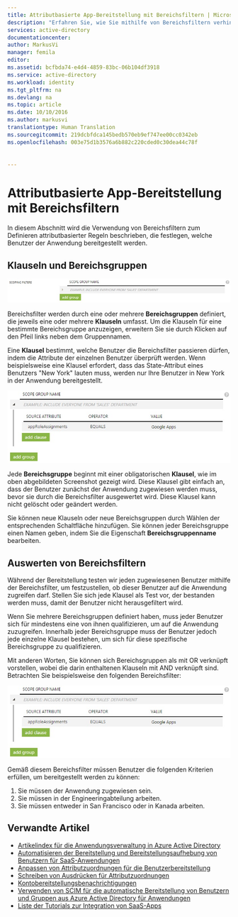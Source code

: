 ```yaml
---
title: Attributbasierte App-Bereitstellung mit Bereichsfiltern | Microsoft Docs
description: "Erfahren Sie, wie Sie mithilfe von Bereichsfiltern verhindern, dass Objekte in Apps mit automatisierter Benutzerbereitstellung auch dann bereitgestellt werden, wenn ein Objekt Ihre Geschäftsanforderungen nicht erfüllt."
services: active-directory
documentationcenter: 
author: MarkusVi
manager: femila
editor: 
ms.assetid: bcfbda74-e4d4-4859-83bc-06b104df3918
ms.service: active-directory
ms.workload: identity
ms.tgt_pltfrm: na
ms.devlang: na
ms.topic: article
ms.date: 10/10/2016
ms.author: markusvi
translationtype: Human Translation
ms.sourcegitcommit: 219dcbfdca145bedb570eb9ef747ee00cc0342eb
ms.openlocfilehash: 003e75d1b3576a6b882c220cded0c30dea44c78f


---
```

# <a name="attribute-based-app-provisioning-with-scoping-filters"></a>Attributbasierte App-Bereitstellung mit Bereichsfiltern
In diesem Abschnitt wird die Verwendung von Bereichsfiltern zum Definieren attributbasierter Regeln beschrieben, die festlegen, welche Benutzer der Anwendung bereitgestellt werden.

## <a name="clauses-and-scope-groups"></a>Klauseln und Bereichsgruppen
![Bereichsfilter][1] 

Bereichsfilter werden durch eine oder mehrere **Bereichsgruppen** definiert, die jeweils eine oder mehrere **Klauseln** umfasst. Um die Klauseln für eine bestimmte Bereichsgruppe anzuzeigen, erweitern Sie sie durch Klicken auf den Pfeil links neben dem Gruppennamen.

Eine **Klausel** bestimmt, welche Benutzer die Bereichsfilter passieren dürfen, indem die Attribute der einzelnen Benutzer überprüft werden. Wenn beispielsweise eine Klausel erfordert, dass das State-Attribut eines Benutzers "New York" lauten muss, werden nur Ihre Benutzer in New York in der Anwendung bereitgestellt.

![Bereichsgruppenname][2] 

Jede **Bereichsgruppe** beginnt mit einer obligatorischen **Klausel**, wie im oben abgebildeten Screenshot gezeigt wird. Diese Klausel gibt einfach an, dass der Benutzer zunächst der Anwendung zugewiesen werden muss, bevor sie durch die Bereichsfilter ausgewertet wird. Diese Klausel kann nicht gelöscht oder geändert werden.

Sie können neue Klauseln oder neue Bereichsgruppen durch Wählen der entsprechenden Schaltfläche hinzufügen. Sie können jeder Bereichsgruppe einen Namen geben, indem Sie die Eigenschaft **Bereichsgruppenname** bearbeiten.

## <a name="how-scoping-filters-are-evaluated"></a>Auswerten von Bereichsfiltern
Während der Bereitstellung testen wir jeden zugewiesenen Benutzer mithilfe der Bereichsfilter, um festzustellen, ob dieser Benutzer auf die Anwendung zugreifen darf. Stellen Sie sich jede Klausel als Test vor, der bestanden werden muss, damit der Benutzer nicht herausgefiltert wird. 

Wenn Sie mehrere Bereichsgruppen definiert haben, muss jeder Benutzer sich für mindestens eine von ihnen qualifizieren, um auf die Anwendung zuzugreifen. Innerhalb jeder Bereichsgruppe muss der Benutzer jedoch jede einzelne Klausel bestehen, um sich für diese spezifische Bereichsgruppe zu qualifizieren. 

Mit anderen Worten, Sie können sich Bereichsgruppen als mit OR verknüpft vorstellen, wobei die darin enthaltenen Klauseln mit AND verknüpft sind. Betrachten Sie beispielsweise den folgenden Bereichsfilter:

![Bereichsgruppenname][2]  

Gemäß diesem Bereichsfilter müssen Benutzer die folgenden Kriterien erfüllen, um bereitgestellt werden zu können:

1. Sie müssen der Anwendung zugewiesen sein.
2. Sie müssen in der Engineeringabteilung arbeiten.
3. Sie müssen entweder in San Francisco oder in Kanada arbeiten.

## <a name="related-articles"></a>Verwandte Artikel
* [Artikelindex für die Anwendungsverwaltung in Azure Active Directory](active-directory-apps-index.md)
* [Automatisieren der Bereitstellung und Bereitstellungsaufhebung von Benutzern für SaaS-Anwendungen](active-directory-saas-app-provisioning.md)
* [Anpassen von Attributzuordnungen für die Benutzerbereitstellung](active-directory-saas-customizing-attribute-mappings.md)
* [Schreiben von Ausdrücken für Attributzuordnungen](active-directory-saas-writing-expressions-for-attribute-mappings.md)
* [Kontobereitstellungsbenachrichtigungen](active-directory-saas-account-provisioning-notifications.md)
* [Verwenden von SCIM für die automatische Bereitstellung von Benutzern und Gruppen aus Azure Active Directory für Anwendungen](active-directory-scim-provisioning.md)
* [Liste der Tutorials zur Integration von SaaS-Apps](active-directory-saas-tutorial-list.md)

<!--Image references-->
[1]: ./media/active-directory-saas-scoping-filters/ic782811.png
[2]: ./media/active-directory-saas-scoping-filters/ic782812.png
[3]: ./active-directory-saas-scoping-filters/ic782813.png



<!--HONumber=Nov16_HO3-->


